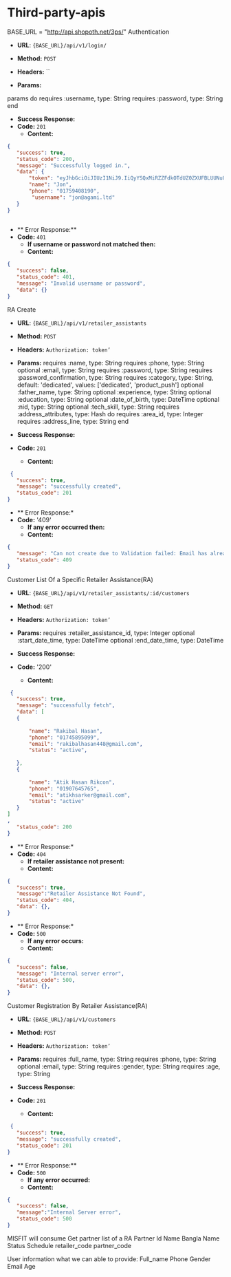 # Third-party-apis
BASE_URL = "http://api.shopoth.net/3ps/"
Authentication

* **URL**: `{BASE_URL}/api/v1/login/`

* **Method:** `POST`

*  **Headers:**
	 ``
*  **Params:**

params do
 requires :username, type: String
 requires :password, type: String
end

* **Success Response:**
* **Code:** `201`
  	* **Content:**

```json
{
   "success": true,
   "status_code": 200,
   "message": "Successfully logged in.",
   "data": {
       "token": "eyJhbGciOiJIUzI1NiJ9.IiQyYSQxMiRZZFdkOTdUZ0ZXUFBLUUNuUGpvbG9PZnV3dnBhamhZMXQ3VnF4TFNjUUlEZ0ZtM2ZoSEhOZSI.zUWGkcZm-55SrECarrNHH64EApY7Iz3MHyCmHM04X5M",
       "name": "Jon",
       "phone": "01759408190",
        "username": "jon@agami.ltd"
   }
}
 

```


* ** Error Response:**
* **Code:** `401`
  	* **If username or password not matched then:**
  	* **Content:**
```json
{
   "success": false,
   "status_code": 401,
   "message": "Invalid username or password",
   "data": {}
}

```


RA Create

* **URL**: `{BASE_URL}/api/v1/retailer_assistants`

* **Method:** `POST`

*  **Headers:**
	 `Authorization: token’`

*  **Params:**
 requires :name, type: String
 requires :phone, type: String
 optional :email, type: String
 requires :password, type: String
 requires :password_confirmation, type: String
 requires :category, type: String, default: 'dedicated', values: ['dedicated', 'product_push']
 optional :father_name, type: String
 optional :experience, type: String
 optional :education, type: String
 optional :date_of_birth, type: DateTime
 optional :nid, type: String
 optional :tech_skill, type: String
 requires :address_attributes, type: Hash do
   requires :area_id, type: Integer
   requires :address_line, type: String
 end


* **Success Response:**
* **Code:** `201`
  	* **Content:**

```json
 {
   "success": true,
   "message": "successfully created",
   "status_code": 201
}
```

* ** Error Response:*
* **Code:** '409'
  	* **If any error occurred then:**
  	* **Content:**
```json
{
   "message": "Can not create due to Validation failed: Email has already been taken",
   "status_code": 409
}
```

Customer List Of a Specific Retailer Assistance(RA)

* **URL**: `{BASE_URL}/api/v1/retailer_assistants/:id/customers`

* **Method:** `GET`

*  **Headers:**
	 `Authorization: token’`

*  **Params:**
 requires :retailer_assistance_id, type: Integer
 optional :start_date_time, type: DateTime
 optional :end_date_time, type: DateTime


* **Success Response:**
* **Code:** '200'
  	* **Content:**

```json
 {
   "success": true,
   "message": "successfully fetch",
   "data": [
   {
      
       "name": "Rakibal Hasan",
       "phone": "01745895099",
       "email": "rakibalhasan448@gmail.com",
       "status": "active",
    
   },
   {
 
       "name": "Atik Hasan Rikcon",
       "phone": "01907645765",
       "email": "atikhsarker@gmail.com",
       "status": "active"
   }
]
,
   "status_code": 200
}
```

* ** Error Response:*
* **Code:** `404`
  	* **If retailer assistance not present:**
  	* **Content:**
```json
{
   "success": true,
   "message":"Retailer Assistance Not Found",
   "status_code": 404,
   "data": {},
}
```

* ** Error Response:*
* **Code:** `500`
  	* **If any error occurs:**
  	* **Content:**
```json
{
   "success": false,
   "message": "Internal server error",
   "status_code": 500,
   "data": {},
}
```

Customer Registration By Retailer Assistance(RA)

* **URL**: `{BASE_URL}/api/v1/customers`

* **Method:** `POST`

*  **Headers:**
	 `Authorization: token’`
*  **Params:**
 requires :full_name, type: String
 requires :phone, type: String
 optional :email, type: String
 requires :gender, type: String
 requires :age, type: String

* **Success Response:**
* **Code:** `201`
  	* **Content:**

```json
 {
   "success": true,
   "message": "successfully created",
   "status_code": 201
}
```


* ** Error Response:**
* **Code:** `500`
  	* **If any error occurred:**
  	* **Content:**
```json
{
   "success": false,
   "message":"Internal Server error",
   "status_code": 500
}
```

MISFIT will consume
Get partner list of a RA 
Partner Id
Name
Bangla Name
Status
Schedule
retailer_code
partner_code


User information what we can able to provide:
Full_name
Phone
Gender
Email
Age
 

